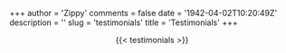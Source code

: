 +++
author = 'Zippy'
comments = false
date = '1942-04-02T10:20:49Z'
description = ''
slug = 'testimonials'
title = 'Testimonials'
+++
<html>
<head>
<link rel="stylesheet" href="css/owl.carousel.css">
<link rel="stylesheet" href="css/owl.theme.css">
</head>
</div>
<div>
<div style="text-align: center;">
{{< testimonials >}}
</div>
<footer>
<script src="js/jquery.min.js"></script>
<script src="js/owl.carousel.min.js"></script>
</footer>
</html>